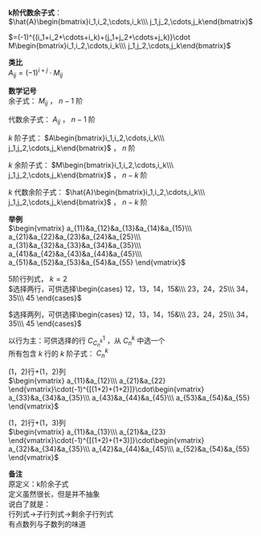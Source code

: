 **k阶代数余子式**：  
 $\hat{A}\begin{bmatrix}i_1,i_2,\cdots,i_k\\\ j_1,j_2,\cdots,j_k\end{bmatrix}$   
  
 $=(-1)^{(i_1+i_2+\cdots+i_k)+(j_1+j_2+\cdots+j_k)}\cdot M\begin{bmatrix}i_1,i_2,\cdots,i_k\\\ j_1,j_2,\cdots,j_k\end{bmatrix}$   
  
**类比**  
 $A_{ij}=(-1)^{i+j}\cdot M_{ij}$   
  
**数学记号**  
余子式： $M_{ij}$ ， $n-1$ 阶  
  
代数余子式： $A_{ij}$ ， $n-1$ 阶  
  
 $k$ 阶子式： $A\begin{bmatrix}i_1,i_2,\cdots,i_k\\\ j_1,j_2,\cdots,j_k\end{bmatrix}$ ， $n$ 阶  
  
 $k$ 余阶子式： $M\begin{bmatrix}i_1,i_2,\cdots,i_k\\\ j_1,j_2,\cdots,j_k\end{bmatrix}$ ， $n-k$ 阶  
  
 $k$ 代数余阶子式： $\hat{A}\begin{bmatrix}i_1,i_2,\cdots,i_k\\\ j_1,j_2,\cdots,j_k\end{bmatrix}$ ， $n-k$ 阶  
  
**举例**  
 $\begin{vmatrix}  
a_{11}&a_{12}&a_{13}&a_{14}&a_{15}\\\   
a_{21}&a_{22}&a_{23}&a_{24}&a_{25}\\\   
a_{31}&a_{32}&a_{33}&a_{34}&a_{35}\\\   
a_{41}&a_{42}&a_{43}&a_{44}&a_{45}\\\   
a_{51}&a_{52}&a_{53}&a_{54}&a_{55}  
\end{vmatrix}$   
  
5阶行列式， $k=2$   
 $选择两行，可供选择\begin{cases}  
12，13，14，15&\\\   
23，24，25\\\   
34，35\\\   
45  
\end{cases}$   
  
 $选择两列，可供选择\begin{cases}  
12，13，14，15&\\\   
23，24，25\\\   
34，35\\\   
45  
\end{cases}$   
  
以行为主：可供选择的行 $C_{C_n^k}^1$ ，从 $C_n^k$ 中选一个  
所有包含 $k$ 行的 $k$ 阶子式： $C_n^k$   
  
(1，2)行+(1，2)列  
 $\begin{vmatrix}  
a_{11}&a_{12}\\\   
a_{21}&a_{22}  
\end{vmatrix}\cdot(-1)^{[(1+2)+(1+2)]}\cdot\begin{vmatrix}  
a_{33}&a_{34}&a_{35}\\\   
a_{43}&a_{44}&a_{45}\\\   
a_{53}&a_{54}&a_{55}  
\end{vmatrix}$   
  
(1，2)行+(1，3)列  
 $\begin{vmatrix}  
a_{11}&a_{13}\\\   
a_{21}&a_{23}  
\end{vmatrix}\cdot(-1)^{[(1+2)+(1+3)]}\cdot\begin{vmatrix}  
a_{32}&a_{34}&a_{35}\\\   
a_{42}&a_{44}&a_{45}\\\   
a_{52}&a_{54}&a_{55}  
\end{vmatrix}$   
  
**备注**  
原定义：k阶余子式  
定义虽然很长，但是并不抽象  
说白了就是：  
行列式→子行列式→剩余子行列式  
有点数列与子数列的味道  
